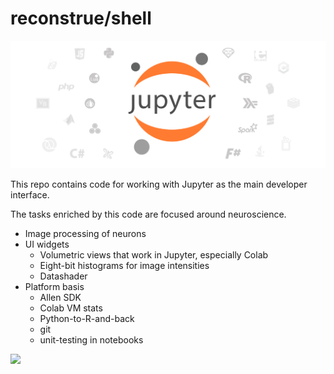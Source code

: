 # reconstrue/shell

![](./platform/readme_header.png)

This repo contains code for working with Jupyter as the main developer interface.

The tasks enriched by this code are focused around neuroscience.
- Image processing of neurons
- UI widgets
  - Volumetric views that work in Jupyter, especially Colab
  - Eight-bit histograms for image intensities
  - Datashader
- Platform basis 
  - Allen SDK
  - Colab VM stats
  - Python-to-R-and-back
  - git
  - unit-testing in notebooks
  
<img src="https://reconstrue.github.io/shell/ui/eight_bit_dual_gauge.png" />
